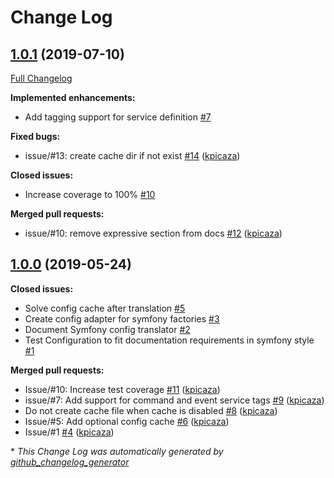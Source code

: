 # Change Log

## [1.0.1](https://github.com/antidot-framework/antidot-symfony-config-translator/tree/1.0.1) (2019-07-10)
[Full Changelog](https://github.com/antidot-framework/antidot-symfony-config-translator/compare/1.0.0...1.0.1)

**Implemented enhancements:**

- Add tagging support for service definition [\#7](https://github.com/antidot-framework/antidot-symfony-config-translator/issues/7)

**Fixed bugs:**

- issue/\#13: create cache dir if not exist [\#14](https://github.com/antidot-framework/antidot-symfony-config-translator/pull/14) ([kpicaza](https://github.com/kpicaza))

**Closed issues:**

- Increase coverage to 100% [\#10](https://github.com/antidot-framework/antidot-symfony-config-translator/issues/10)

**Merged pull requests:**

- issue/\#10: remove expressive section from docs [\#12](https://github.com/antidot-framework/antidot-symfony-config-translator/pull/12) ([kpicaza](https://github.com/kpicaza))

## [1.0.0](https://github.com/antidot-framework/antidot-symfony-config-translator/tree/1.0.0) (2019-05-24)
**Closed issues:**

- Solve config cache after translation [\#5](https://github.com/antidot-framework/antidot-symfony-config-translator/issues/5)
- Create config adapter for symfony factories [\#3](https://github.com/antidot-framework/antidot-symfony-config-translator/issues/3)
- Document Symfony config translator [\#2](https://github.com/antidot-framework/antidot-symfony-config-translator/issues/2)
- Test Configuration to fit documentation requirements in symfony style [\#1](https://github.com/antidot-framework/antidot-symfony-config-translator/issues/1)

**Merged pull requests:**

- Issue/\#10: Increase test coverage [\#11](https://github.com/antidot-framework/antidot-symfony-config-translator/pull/11) ([kpicaza](https://github.com/kpicaza))
- issue/\#7: Add support for command and event service tags [\#9](https://github.com/antidot-framework/antidot-symfony-config-translator/pull/9) ([kpicaza](https://github.com/kpicaza))
- Do not create cache file when cache is disabled [\#8](https://github.com/antidot-framework/antidot-symfony-config-translator/pull/8) ([kpicaza](https://github.com/kpicaza))
- Issue/\#5: Add optional config cache [\#6](https://github.com/antidot-framework/antidot-symfony-config-translator/pull/6) ([kpicaza](https://github.com/kpicaza))
- Issue/\#1 [\#4](https://github.com/antidot-framework/antidot-symfony-config-translator/pull/4) ([kpicaza](https://github.com/kpicaza))



\* *This Change Log was automatically generated by [github_changelog_generator](https://github.com/skywinder/Github-Changelog-Generator)*